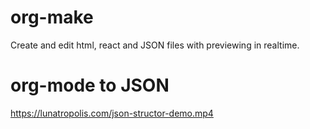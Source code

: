 # org-make
Create and edit html, react and JSON files with previewing in realtime.  

# org-mode to JSON

https://lunatropolis.com/json-structor-demo.mp4
